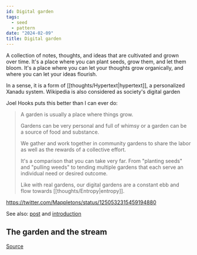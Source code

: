 ```yaml
---
id: Digital garden
tags:
  - seed
  - pattern
date: "2024-02-09"
title: Digital garden
---
```


A collection of notes, thoughts, and ideas that are cultivated and grown over time. It's a place where you can plant seeds, grow them, and let them bloom. It's a place where you can let your thoughts grow organically, and where you can let your ideas flourish.

In a sense, it is a form of [[thoughts/Hypertext|hypertext]], a personalized Xanadu system. Wikipedia is also considered as society's digital garden

Joel Hooks puts this better than I can ever do:

> A garden is usually a place where things grow.
>
> Gardens can be very personal and full of whimsy or a garden can be a source of food and substance.
>
> We gather and work together in community gardens to share the labor as well as the rewards of a collective effort.
>
> It's a comparison that you can take very far. From "planting seeds" and "pulling weeds" to tending multiple gardens that each serve an individual need or desired outcome.
>
> Like with real gardens, our digital gardens are a constant ebb and flow towards [[thoughts/Entropy|entropy]].

https://twitter.com/Mappletons/status/1250532315459194880

See also: [post](https://maggieappleton.com/garden-history) and [introduction](https://joelhooks.com/digital-garden)


## The garden and the stream

[Source](https://hapgood.us/2015/10/17/the-garden-and-the-stream-a-technopastoral/)
